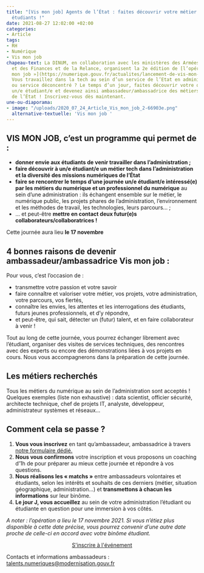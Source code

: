 ```yaml
---
title: "[Vis mon job] Agents de l’État : faites découvrir votre métier tech à des
  étudiants !"
date: 2021-08-27 12:02:00 +02:00
categories:
- Article
tags:
- RH
- Numérique
- Vis mon job
chapeau-text: La DINUM, en collaboration avec les ministères des Armées et de l’Economie
  et des Finances et de la Relance, organisent la 2e édition de [l’opération « Vis
  mon job »](https://numerique.gouv.fr/actualites/lancement-de-vis-mon-job-des-etudiants-a-la-rencontre-des-professionnels-du-numerique-de-letat/).
  Vous travaillez dans la tech au sein d’un service de l’Etat en administration centrale
  ou service déconcentré ? Le temps d’un jour, faites découvrir votre quotidien à
  un/e étudiant/e et devenez ainsi ambassadeur/ambassadrice des métiers du numérique
  de l’État ! Inscrivez-vous dès maintenant.
une-ou-diaporama:
- image: "/uploads/2020_07_24_Article_Vis_mon_job_2-66903e.png"
  alternative-textuelle: 'Vis mon job '
---
```


## VIS MON JOB, c’est un programme qui permet de :

* **donner envie aux étudiants de venir travailler dans l’administration ;**
* **faire découvrir à un/e étudiant/e un métier tech dans l’administration et la diversité des missions numériques de l’État**
* **faire se rencontrer le temps d’une journée un/e étudiant/e intéressé(e) par les métiers du numérique et un professionnel du numérique** au sein d’une administration : ils échangent ensemble sur le métier, le numérique public, les projets phares de l’administration, l’environnement et les méthodes de travail, les technologies, leurs parcours… ;
* … et peut-être **mettre en contact deux futur(e)s collaborateurs/collaboratrices !**

Cette journée aura lieu **le 17 novembre**

## 4 bonnes raisons de devenir ambassadeur/ambassadrice Vis mon job :

Pour vous, c’est l’occasion de :

* transmettre votre passion et votre savoir
* faire connaître et valoriser votre métier, vos projets, votre administration, votre parcours, vos fiertés,
* connaître les envies, les attentes et les interrogations des étudiants, futurs jeunes professionnels, et d’y répondre,
* et peut-être, qui sait, détecter un (futur) talent, et en faire collaborateur à venir !

Tout au long de cette journée, vous pourrez échanger librement avec l’étudiant, organiser des visites de services techniques, des rencontres avec des experts ou encore des démonstrations liées à vos projets en cours. Nous vous accompagnerons dans la préparation de cette journée.

## Les métiers recherchés

Tous les métiers du numérique au sein de l’administration sont acceptés !
Quelques exemples (liste non exhaustive) : data scientist, officier sécurité, architecte technique, chef de projets IT, analyste, développeur, administrateur systèmes et réseaux…

## Comment cela se passe ?

1. **Vous vous inscrivez** en tant qu’ambassadeur, ambassadrice à travers [notre formulaire dédié.](https://sgmap.sphinxdeclic.com/d/s/l0tjrd)
2. **Nous vous confirmons** votre inscription et vous proposons un coaching d’1h de pour préparer au mieux cette journée et répondre à vos questions.
3. **Nous réalisons les « matchs »** entre ambassadeurs volontaires et étudiants, selon les intérêts et souhaits de ces derniers (métier, situation géographique, administration…) et **transmettons à chacun les informations** sur leur binôme.
4. **Le jour J, vous accueillez** au sein de votre administration l’étudiant ou étudiante en question pour une immersion à vos côtés.

*A noter : l’opération a lieu le 17 novembre 2021. Si vous n’étiez plus disponible à cette date précise, vous pourrez convenir d’une autre date proche de celle-ci en accord avec votre binôme étudiant.*

<p align="center"><a href="https://sgmap.sphinxdeclic.com/d/s/l0tjrd" class="button">S'inscrire à l'événement</a></p>

Contacts et informations ambassadeurs : [talents.numeriques@modernisation.gouv.fr](mailto:talents.numeriques@modernisation.gouv.fr)